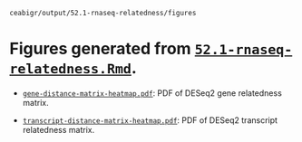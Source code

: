 `ceabigr/output/52.1-rnaseq-relatedness/figures`

# Figures generated from [`52.1-rnaseq-relatedness.Rmd`](https://github.com/sr320/ceabigr/tree/main/code/52.1-rnaseq-relatedness.Rmd).

- [`gene-distance-matrix-heatmap.pdf`](https://github.com/sr320/ceabigr/tree/main/output/52.1-rnaseq-relatedness/figures/gene-distance-matrix-heatmap.pdf): PDF of DESeq2 gene relatedness matrix.

- [`transcript-distance-matrix-heatmap.pdf`](https://github.com/sr320/ceabigr/tree/main/output/52.1-rnaseq-relatedness/figures/transcript-distance-matrix-heatmap.pdf): PDF of DESeq2 transcript relatedness matrix.